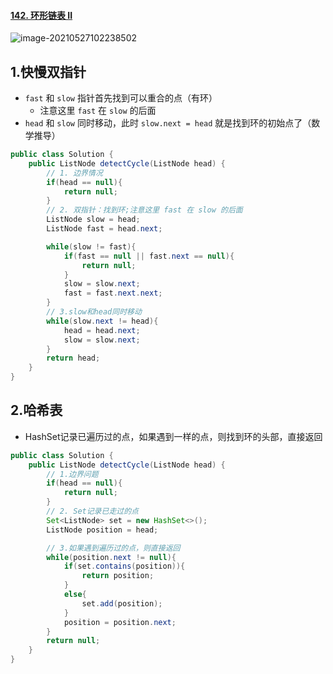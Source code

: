 #### [142. 环形链表 II](https://leetcode-cn.com/problems/linked-list-cycle-ii/)

![image-20210527102238502](https://raw.githubusercontent.com/TWDH/Leetcode-From-Zero/pictures/img/image-20210527102238502.png)

## 1.快慢双指针

* `fast` 和 `slow` 指针首先找到可以重合的点（有环）
  * 注意这里 `fast` 在 `slow` 的后面
* `head` 和 `slow` 同时移动，此时 `slow.next = head` 就是找到环的初始点了（数学推导）

```java
public class Solution {
    public ListNode detectCycle(ListNode head) {
        // 1. 边界情况
        if(head == null){
            return null;
        }
        // 2. 双指针：找到环;注意这里 fast 在 slow 的后面
        ListNode slow = head;
        ListNode fast = head.next;

        while(slow != fast){
            if(fast == null || fast.next == null){
                return null;
            }
            slow = slow.next;
            fast = fast.next.next;
        }
        // 3.slow和head同时移动
        while(slow.next != head){
            head = head.next;
            slow = slow.next;
        }
        return head;
    }
}
```



## 2.哈希表

* HashSet记录已遍历过的点，如果遇到一样的点，则找到环的头部，直接返回

```java
public class Solution {
    public ListNode detectCycle(ListNode head) {
        // 1.边界问题
        if(head == null){
            return null;
        }
        // 2. Set记录已走过的点
        Set<ListNode> set = new HashSet<>();
        ListNode position = head;

        // 3.如果遇到遍历过的点，则直接返回
        while(position.next != null){
            if(set.contains(position)){
                return position;
            }
            else{
                set.add(position);
            }
            position = position.next;
        }
        return null;
    }
}
```

























